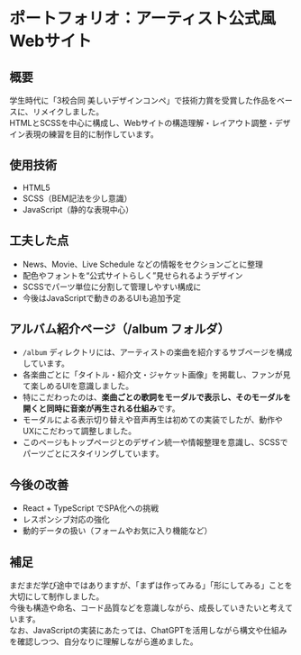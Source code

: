 # ポートフォリオ：アーティスト公式風Webサイト

## 概要
学生時代に「3校合同 美しいデザインコンペ」で技術力賞を受賞した作品をベースに、リメイクしました。  
HTMLとSCSSを中心に構成し、Webサイトの構造理解・レイアウト調整・デザイン表現の練習を目的に制作しています。

## 使用技術
- HTML5
- SCSS（BEM記法を少し意識）
- JavaScript（静的な表現中心）

## 工夫した点
- News、Movie、Live Schedule などの情報をセクションごとに整理
- 配色やフォントを“公式サイトらしく”見せられるようデザイン
- SCSSでパーツ単位に分割して管理しやすい構成に
- 今後はJavaScriptで動きのあるUIも追加予定
  
## アルバム紹介ページ（/album フォルダ）
- `/album` ディレクトリには、アーティストの楽曲を紹介するサブページを構成しています。
- 各楽曲ごとに「タイトル・紹介文・ジャケット画像」を掲載し、ファンが見て楽しめるUIを意識しました。
- 特にこだわったのは、**楽曲ごとの歌詞をモーダルで表示し、そのモーダルを開くと同時に音楽が再生される仕組み**です。
- モーダルによる表示切り替えや音声再生は初めての実装でしたが、動作やUXにこだわって調整しました。
- このページもトップページとのデザイン統一や情報整理を意識し、SCSSでパーツごとにスタイリングしています。

## 今後の改善
- React + TypeScript でSPA化への挑戦
- レスポンシブ対応の強化
- 動的データの扱い（フォームやお気に入り機能など）

## 補足
まだまだ学び途中ではありますが、「まずは作ってみる」「形にしてみる」ことを大切にして制作しました。  
今後も構造や命名、コード品質などを意識しながら、成長していきたいと考えています。  
なお、JavaScriptの実装にあたっては、ChatGPTを活用しながら構文や仕組みを確認しつつ、自分なりに理解しながら進めました。
